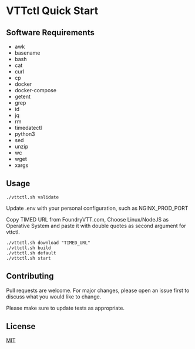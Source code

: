 # VTTctl Quick Start

## Software Requirements 
- awk
- basename
- bash
- cat
- curl
- cp
- docker
- docker-compose
- getent
- grep
- id
- jq
- rm
- timedatectl
- python3
- sed
- unzip
- wc
- wget
- xargs

## Usage

```
./vttctl.sh validate
```

 Update .env with your personal configuration, such as NGINX_PROD_PORT
 
 Copy TIMED URL from FoundryVTT.com, Choose Linux/NodeJS as Operative System and paste it with double quotes as second argument for vttctl.

```
./vttctl.sh download "TIMED_URL"
./vttctl.sh build
./vttctl.sh default
./vttctl.sh start
```

## Contributing

Pull requests are welcome. For major changes, please open an issue first
to discuss what you would like to change.

Please make sure to update tests as appropriate.

## License

[MIT](https://choosealicense.com/licenses/mit/)